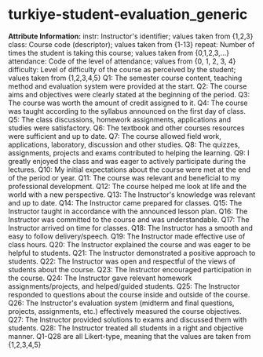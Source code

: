 # turkiye-student-evaluation_generic
**Attribute Information:**
instr: Instructor's identifier; values taken from {1,2,3} class: Course code (descriptor); values taken from {1-13} repeat: Number of times the student is taking this course; values taken from {0,1,2,3,...} attendance: Code of the level of attendance; values from {0, 1, 2, 3, 4} difficulty: Level of difficulty of the course as perceived by the student; values taken from {1,2,3,4,5} Q1: The semester course content, teaching method and evaluation system were provided at the start. Q2: The course aims and objectives were clearly stated at the beginning of the period. Q3: The course was worth the amount of credit assigned to it. Q4: The course was taught according to the syllabus announced on the first day of class. Q5: The class discussions, homework assignments, applications and studies were satisfactory. Q6: The textbook and other courses resources were sufficient and up to date. Q7: The course allowed field work, applications, laboratory, discussion and other studies. Q8: The quizzes, assignments, projects and exams contributed to helping the learning. Q9: I greatly enjoyed the class and was eager to actively participate during the lectures. Q10: My initial expectations about the course were met at the end of the period or year. Q11: The course was relevant and beneficial to my professional development. Q12: The course helped me look at life and the world with a new perspective. Q13: The Instructor's knowledge was relevant and up to date. Q14: The Instructor came prepared for classes. Q15: The Instructor taught in accordance with the announced lesson plan. Q16: The Instructor was committed to the course and was understandable. Q17: The Instructor arrived on time for classes. Q18: The Instructor has a smooth and easy to follow delivery/speech. Q19: The Instructor made effective use of class hours. Q20: The Instructor explained the course and was eager to be helpful to students. Q21: The Instructor demonstrated a positive approach to students. Q22: The Instructor was open and respectful of the views of students about the course. Q23: The Instructor encouraged participation in the course. Q24: The Instructor gave relevant homework assignments/projects, and helped/guided students. Q25: The Instructor responded to questions about the course inside and outside of the course. Q26: The Instructor's evaluation system (midterm and final questions, projects, assignments, etc.) effectively measured the course objectives. Q27: The Instructor provided solutions to exams and discussed them with students. Q28: The Instructor treated all students in a right and objective manner. Q1-Q28 are all Likert-type, meaning that the values are taken from {1,2,3,4,5}
